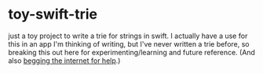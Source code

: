 # toy-swift-trie

just a toy project to write a trie for strings in swift.  I actually have a use for this in an app I'm thinking of writing, but I've never written a trie before, so breaking this out here for experimenting/learning and future reference.  (And also [begging the internet for help](https://codereview.stackexchange.com/questions/244010/trie-implementation-for-strings-in-swift).)

